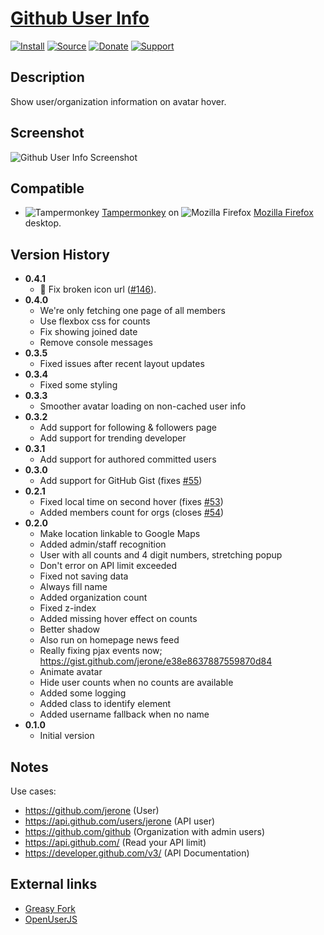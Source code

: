 # [Github User Info](https://github.com/jerone/UserScripts/tree/master/Github_User_Info)

[![Install](https://raw.github.com/jerone/UserScripts/master/_resources/Install-button.png)](https://github.com/jerone/UserScripts/raw/master/Github_User_Info/Github_User_Info.user.js)
[![Source](https://raw.github.com/jerone/UserScripts/master/_resources/Source-button.png)](https://github.com/jerone/UserScripts/blob/master/Github_User_Info/Github_User_Info.user.js)
[![Donate](https://raw.github.com/jerone/UserScripts/master/_resources/Donate-button.png)](https://www.paypal.com/cgi-bin/webscr?cmd=_s-xclick&hosted_button_id=VCYMHWQ7ZMBKW)
[![Support](https://raw.github.com/jerone/UserScripts/master/_resources/Support-button.png)](https://github.com/jerone/UserScripts/issues)

## Description

Show user/organization information on avatar hover.

## Screenshot

![Github User Info Screenshot](https://github.com/jerone/UserScripts/raw/master/Github_User_Info/screenshot.jpg)

## Compatible

-   ![Tampermonkey](https://raw.github.com/jerone/UserScripts/master/_resources/Tampermonkey.png) [Tampermonkey](https://addons.mozilla.org/firefox/addon/tampermonkey/) on ![Mozilla Firefox](https://raw.github.com/jerone/UserScripts/master/_resources/Firefox.png) [Mozilla Firefox](http://www.mozilla.org/en-US/firefox/fx/#desktop) desktop.

## Version History

-   **0.4.1**
    -   🐛 Fix broken icon url ([#146](https://github.com/jerone/UserScripts/pull/146)).
-   **0.4.0**
    -   We're only fetching one page of all members
    -   Use flexbox css for counts
    -   Fix showing joined date
    -   Remove console messages
-   **0.3.5**
    -   Fixed issues after recent layout updates
-   **0.3.4**
    -   Fixed some styling
-   **0.3.3**
    -   Smoother avatar loading on non-cached user info
-   **0.3.2**
    -   Add support for following & followers page
    -   Add support for trending developer
-   **0.3.1**
    -   Add support for authored committed users
-   **0.3.0**
    -   Add support for GitHub Gist (fixes [#55](https://github.com/jerone/UserScripts/issues/55))
-   **0.2.1**
    -   Fixed local time on second hover (fixes [#53](https://github.com/jerone/UserScripts/issues/53))
    -   Added members count for orgs (closes [#54](https://github.com/jerone/UserScripts/issues/54))
-   **0.2.0**
    -   Make location linkable to Google Maps
    -   Added admin/staff recognition
    -   User with all counts and 4 digit numbers, stretching popup
    -   Don't error on API limit exceeded
    -   Fixed not saving data
    -   Always fill name
    -   Added organization count
    -   Fixed z-index
    -   Added missing hover effect on counts
    -   Better shadow
    -   Also run on homepage news feed
    -   Really fixing pjax events now; <https://gist.github.com/jerone/e38e8637887559870d84>
    -   Animate avatar
    -   Hide user counts when no counts are available
    -   Added some logging
    -   Added class to identify element
    -   Added username fallback when no name
-   **0.1.0**
    -   Initial version

## Notes

Use cases:

-   <https://github.com/jerone> (User)
-   <https://api.github.com/users/jerone> (API user)
-   <https://github.com/github> (Organization with admin users)
-   <https://api.github.com/> (Read your API limit)
-   <https://developer.github.com/v3/> (API Documentation)

## External links

-   [Greasy Fork](https://greasyfork.org/en/scripts/8989-github-user-info)
-   [OpenUserJS](https://openuserjs.org/scripts/jerone/Github_User_Info)
